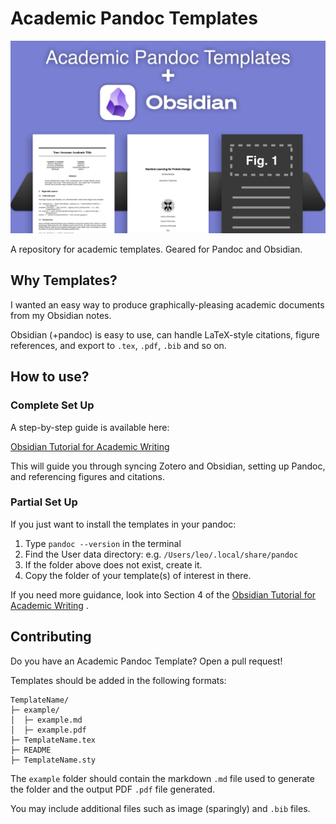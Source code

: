 # Academic Pandoc Templates

<div align="center">
  <img src="img/intro.png"><br>
</div>

A repository for academic templates. Geared for Pandoc and Obsidian.

## Why Templates? 

I wanted an easy way to produce graphically-pleasing academic documents from my Obsidian notes.

Obsidian (+pandoc) is easy to use, can handle LaTeX-style citations, figure references, and export to `.tex`, `.pdf`, `.bib` and so on.  

## How to use?

### Complete Set Up

A step-by-step guide is available here: 

[Obsidian Tutorial for Academic Writing](https://betterhumans.pub/obsidian-tutorial-for-academic-writing-87b038060522)

This will guide you through syncing Zotero and Obsidian, setting up Pandoc, and referencing figures and citations. 

### Partial Set Up

If you just want to install the templates in your pandoc: 

1. Type `pandoc --version` in the terminal
2. Find the User data directory: e.g. `/Users/leo/.local/share/pandoc`
3. If the folder above does not exist, create it.
4. Copy the folder of your template(s) of interest in there.

If you need more guidance, look into Section 4 of the [Obsidian Tutorial for Academic Writing](https://betterhumans.pub/obsidian-tutorial-for-academic-writing-87b038060522) . 

## Contributing

Do you have an Academic Pandoc Template? Open a pull request! 

Templates should be added in the following formats:

```
TemplateName/
├─ example/
│  ├─ example.md
│  ├─ example.pdf
├─ TemplateName.tex
├─ README
├─ TemplateName.sty
```

The `example` folder should contain the markdown `.md` file used to generate the folder and the output PDF `.pdf` file generated. 

You may include additional files such as image (sparingly) and `.bib` files.  

